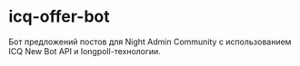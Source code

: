 # icq-offer-bot
Бот предложений постов для Night Admin Community с использованием ICQ New Bot API и longpoll-технологии.
